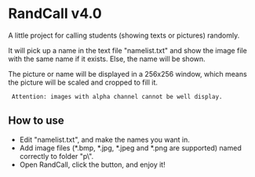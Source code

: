 # RandCall v4.0
A little project for calling students (showing texts or pictures) randomly.

It will pick up a name in the text file "namelist.txt" and show the image file with the same name if it exists. Else, the name will be shown.

The picture or name will be displayed in a 256x256 window, which means the picture will be scaled and cropped to fill it.

` Attention: images with alpha channel cannot be well display.`
## How to use
- Edit "namelist.txt", and make the names you want in.
- Add image files (*.bmp, *.jpg, *.jpeg and *.png are supported) named correctly to folder "p\\".
- Open RandCall, click the button, and enjoy it!
